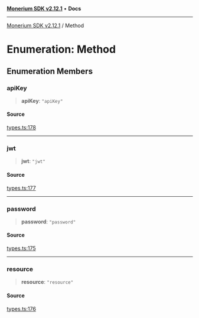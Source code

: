 [**Monerium SDK v2.12.1**](../README.md) • **Docs**

---

[Monerium SDK v2.12.1](../README.md) / Method

# Enumeration: Method

## Enumeration Members

### apiKey

> **apiKey**: `"apiKey"`

#### Source

[types.ts:178](https://github.com/monerium/js-monorepo/blob/63219fde0f935acb35ce19f47571455bbfc0ffa7/packages/sdk/src/types.ts#L178)

---

### jwt

> **jwt**: `"jwt"`

#### Source

[types.ts:177](https://github.com/monerium/js-monorepo/blob/63219fde0f935acb35ce19f47571455bbfc0ffa7/packages/sdk/src/types.ts#L177)

---

### password

> **password**: `"password"`

#### Source

[types.ts:175](https://github.com/monerium/js-monorepo/blob/63219fde0f935acb35ce19f47571455bbfc0ffa7/packages/sdk/src/types.ts#L175)

---

### resource

> **resource**: `"resource"`

#### Source

[types.ts:176](https://github.com/monerium/js-monorepo/blob/63219fde0f935acb35ce19f47571455bbfc0ffa7/packages/sdk/src/types.ts#L176)

